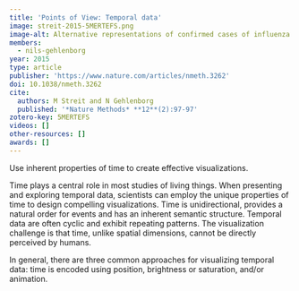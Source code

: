 ```yaml
---
title: 'Points of View: Temporal data'
image: streit-2015-5MERTEFS.png
image-alt: Alternative representations of confirmed cases of influenza types A and B
members:
  - nils-gehlenborg
year: 2015
type: article
publisher: 'https://www.nature.com/articles/nmeth.3262'
doi: 10.1038/nmeth.3262
cite:
  authors: M Streit and N Gehlenborg
  published: '*Nature Methods* **12**(2):97-97'
zotero-key: 5MERTEFS
videos: []
other-resources: []
awards: []
---
```


Use inherent properties of time to create effective visualizations.

Time plays a central role in most studies of living things. When presenting and exploring temporal data, scientists can employ the unique properties of time to design compelling visualizations. Time is unidirectional, provides a natural order for events and has an inherent semantic structure. Temporal data are often cyclic and exhibit repeating patterns. The visualization challenge is that time, unlike spatial dimensions, cannot be directly perceived by humans.

In general, there are three common approaches for visualizing temporal data: time is encoded using position, brightness or saturation, and/or animation. 
